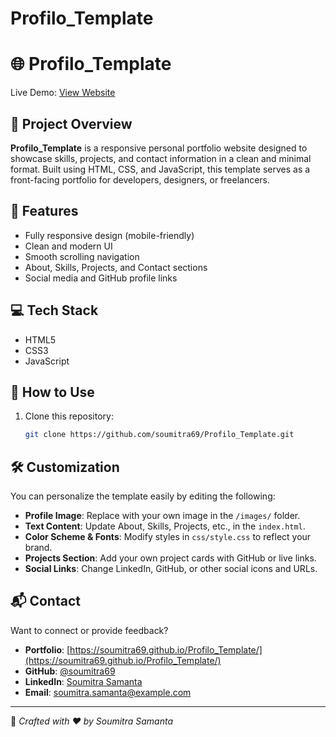 # Profilo_Template
# 🌐 Profilo_Template

Live Demo: [View Website](https://soumitra69.github.io/Profilo_Template/)

## 📌 Project Overview

**Profilo_Template** is a responsive personal portfolio website designed to showcase skills, projects, and contact information in a clean and minimal format. Built using HTML, CSS, and JavaScript, this template serves as a front-facing portfolio for developers, designers, or freelancers.

## 🎯 Features

- Fully responsive design (mobile-friendly)
- Clean and modern UI
- Smooth scrolling navigation
- About, Skills, Projects, and Contact sections
- Social media and GitHub profile links

## 💻 Tech Stack

- HTML5
- CSS3
- JavaScript

## 🚀 How to Use

1. Clone this repository:
   ```bash
   git clone https://github.com/soumitra69/Profilo_Template.git
## 🛠️ Customization

You can personalize the template easily by editing the following:

- **Profile Image**: Replace with your own image in the `/images/` folder.
- **Text Content**: Update About, Skills, Projects, etc., in the `index.html`.
- **Color Scheme & Fonts**: Modify styles in `css/style.css` to reflect your brand.
- **Projects Section**: Add your own project cards with GitHub or live links.
- **Social Links**: Change LinkedIn, GitHub, or other social icons and URLs.

## 📬 Contact

Want to connect or provide feedback?

- **Portfolio**: [https://soumitra69.github.io/Profilo_Template/](https://soumitra69.github.io/Profilo_Template/)
- **GitHub**: [@soumitra69](https://github.com/soumitra69)
- **LinkedIn**: [Soumitra Samanta](https://www.linkedin.com/in/soumitra-samanta/)
- **Email**: [soumitra.samanta@example.com](mailto:soumitra.samanta@example.com)

---

🔗 *Crafted with ❤️ by Soumitra Samanta*
